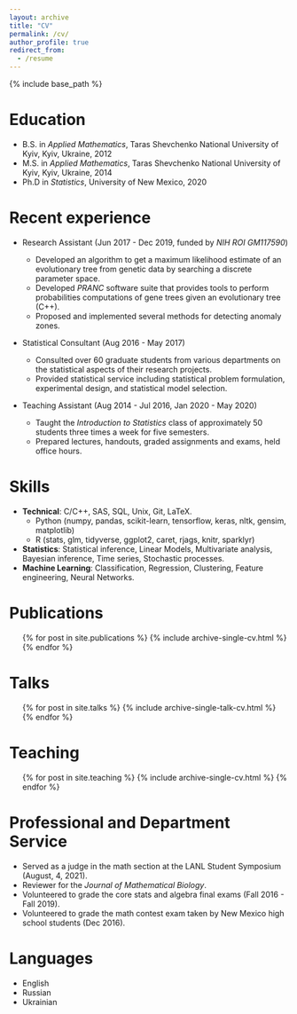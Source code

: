 ```yaml
---
layout: archive
title: "CV"
permalink: /cv/
author_profile: true
redirect_from:
  - /resume
---
```


{% include base_path %}

Education
======
* B.S. in *Applied Mathematics*, Taras Shevchenko National University of Kyiv, Kyiv, Ukraine, 2012
* M.S. in *Applied Mathematics*, Taras Shevchenko National University of Kyiv, Kyiv, Ukraine, 2014
* Ph.D in *Statistics*, University of New Mexico, 2020 

Recent experience
======
* Research Assistant (Jun 2017 - Dec 2019, funded by *NIH ROI GM117590*) 
  * Developed an algorithm to get a maximum likelihood estimate of an evolutionary tree from genetic data by searching a discrete parameter space. 
  * Developed *PRANC* software suite that provides tools to perform probabilities computations of gene trees given an evolutionary tree (C++).
  * Proposed and implemented several methods for detecting anomaly zones.

* Statistical Consultant (Aug 2016 - May 2017)
  * Consulted over 60 graduate students from various departments on the statistical aspects of their research projects.
  * Provided statistical service including statistical problem formulation, experimental design, and statistical model selection.
    
* Teaching Assistant (Aug 2014 - Jul 2016, Jan 2020 - May 2020)
  * Taught the *Introduction to Statistics* class of approximately 50 students three times a week for five semesters.
  * Prepared lectures, handouts, graded assignments and exams, held office hours.
  
Skills
======
* <b>Technical</b>: C/C++, SAS, SQL, Unix, Git, LaTeX.
  * Python (numpy, pandas, scikit-learn, tensorflow, keras, nltk, gensim, matplotlib)
  * R (stats, glm, tidyverse, ggplot2, caret, rjags, knitr, sparklyr)       
* <b>Statistics</b>: Statistical inference, Linear Models, Multivariate analysis, Bayesian inference, Time series, Stochastic processes. 
* <b>Machine Learning</b>: Classification, Regression, Clustering, Feature engineering, Neural Networks.

Publications
======
  <ul>{% for post in site.publications %}
    {% include archive-single-cv.html %}
  {% endfor %}</ul>
  
Talks
======
  <ul>{% for post in site.talks %}
    {% include archive-single-talk-cv.html %}
  {% endfor %}</ul>
  
Teaching
======
  <ul>{% for post in site.teaching %}
    {% include archive-single-cv.html %}
  {% endfor %}</ul>
  
Professional and Department Service
======
* Served as a judge in the math section at the LANL Student Symposium (August, 4, 2021).
* Reviewer for the *Journal of Mathematical Biology*.
* Volunteered to grade the core stats and algebra final exams (Fall 2016 - Fall 2019).
* Volunteered to grade the math contest exam taken by New Mexico high school students (Dec 2016).


Languages 
======
* English
* Russian
* Ukrainian

